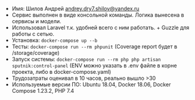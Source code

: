 - Имя: Шилов Андрей andrey.dry7.shilov@yandex.ru
- Сервис выполнен в виде консольной команды. Логика вынесена в сервисы и модели.
- Использовал Laravel т.к. удобней всего с ним работать. + Guzzle для работы с сетью.
- Установка: ```docker-compose up --b```
- Тесты: ```docker-compose run --rm phpunit``` (Coverage report будет в /storage/coverage)
- Запуск системы: ```docker-compose run --rm php php artisan sputnik:control-panel``` (ENV можно указать в .env файле в корне проекта, либо в docker-compose.yaml)
- Трудозатраты оценивал в 10 часов, реально вышло >30
- Используемые версии ПО: Ubuntu 18.04, Docker 18.06, Docker Compose 1.23.2, PHP 7.4
